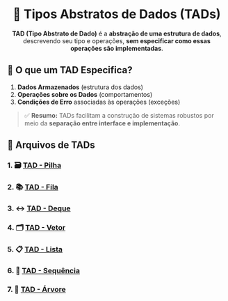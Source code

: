 <h1 align="center">🧠 Tipos Abstratos de Dados (TADs)</h1>
<p align="center"><strong>TAD (Tipo Abstrato de Dado)</strong> é a <strong>abstração de uma estrutura de dados</strong>, descrevendo seu tipo e operações, <strong>sem especificar como essas operações são implementadas</strong>.</p> 

## 📌 O que um TAD Especifica?

1. **Dados Armazenados** (estrutura dos dados)
2. **Operações sobre os Dados** (comportamentos)
3. **Condições de Erro** associadas às operações (exceções)

> ✅ **Resumo:** TADs facilitam a construção de sistemas robustos por meio da **separação entre interface e implementação**.

## 📁 Arquivos de TADs
### 1. 🗃️ [TAD - Pilha](arquivos/pilha.md)
### 2. 📚 [TAD - Fila](arquivos/fila.md)
### 3. ↔️ [TAD - Deque](arquivos/deque.md)
### 4. 🗂️ [TAD - Vetor](arquivos/vetor.md)
### 5. 📋 [TAD - Lista](arquivos/lista.md)
### 6. 🔢 [TAD - Sequência](arquivos/sequencia.md)
### 7. 🌳 [TAD - Árvore](arquivos/arvore.md)
